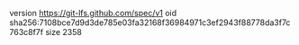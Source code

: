 version https://git-lfs.github.com/spec/v1
oid sha256:7108bce7d9d3de785e03fa32168f36984971c3ef2943f88778da3f7c763c8f7f
size 2358
